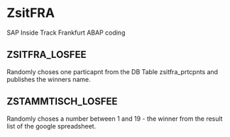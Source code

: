 # ZsitFRA
SAP Inside Track Frankfurt ABAP coding

## ZSITFRA_LOSFEE
Randomly choses one particapnt from the DB Table zsitfra_prtcpnts and publishes the winners name. 

## ZSTAMMTISCH_LOSFEE
Randomly choses a number between 1 and 19 - the winner from the result list of the google spreadsheet.
